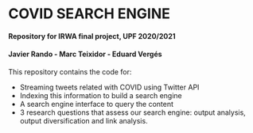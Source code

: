 # COVID SEARCH ENGINE
#### Repository for IRWA final project, UPF 2020/2021
#### Javier Rando - Marc Teixidor - Eduard Vergés

This repository contains the code for:
* Streaming tweets related with COVID using Twitter API
* Indexing this information to build a search engine
* A search engine interface to query the content
* 3 research questions that assess our search engine: output analysis, output diversification and link analysis.
